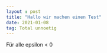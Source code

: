 ```yaml
---
layout : post
title: "Hallo wir machen einen Test"
date: 2021-01-08
tag: Total unnoetig
---
```

Für alle epsilon < 0